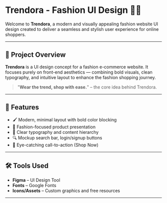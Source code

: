 # Trendora - Fashion UI Design 🎨👗

Welcome to **Trendora**, a modern and visually appealing fashion website UI design created to deliver a seamless and stylish user experience for online shoppers.

---

## 🧠 Project Overview

**Trendora** is a UI design concept for a fashion e-commerce website. It focuses purely on front-end aesthetics — combining bold visuals, clean typography, and intuitive layout to enhance the fashion shopping journey.

> "**Wear the trend, shop with ease.**" – the core idea behind Trendora.

---

## 📌 Features

- 🖌️ Modern, minimal layout with bold color blocking
- 👗 Fashion-focused product presentation
- 💬 Clear typography and content hierarchy
- 🔍 Mockup search bar, login/signup buttons
- 💖 Eye-catching call-to-action (Shop Now)

---

## 🛠️ Tools Used

- **Figma** – UI Design Tool  
- **Fonts** – Google Fonts  
- **Icons/Assets** – Custom graphics and free resources  

---


